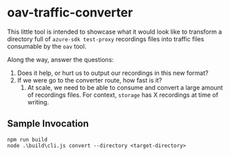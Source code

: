 # oav-traffic-converter

This little tool is intended to showcase what it would look like to transform a directory full of `azure-sdk test-proxy` recordings files into traffic files consumable by the `oav` tool.

Along the way, answer the questions:

1. Does it help, or hurt us to output our recordings in this new format?
2. If we were go to the converter route, how fast is it?
   1. At scale, we need to be able to consume and convert a large amount of recordings files. For context, `storage` has X recordings at time of writing.

## Sample Invocation

```node
npm run build
node .\build\cli.js convert --directory <target-directory>
```
